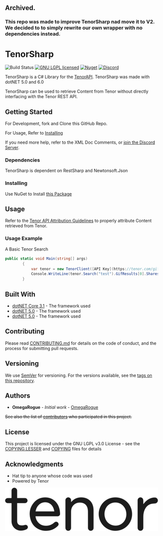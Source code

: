## Archived.
### This repo was made to improve TenorSharp nad move it to V2. We decided to to simply rewrite our own wrapper with no dependencies instead.

# TenorSharp
![Build Status](https://img.shields.io/github/workflow/status/OmegaRogue/TenorSharp/.NET%20Core)
[![GNU LGPL licensed](https://img.shields.io/github/license/OmegaRogue/TenorSharp)](COPYING.LESSER)
[![Nuget](https://img.shields.io/nuget/v/TenorSharp)](https://www.nuget.org/packages/TenorSharp/)
[![Discord](https://img.shields.io/discord/569206809693257728)](https://discord.gg/sWwzJeG)

TenorSharp is a C# Library for the [TenorAPI](https://tenor.com/gifapi). TenorSharp was made with dotNET 5.0 and 6.0

TenorSharp can be used to retrieve Content from Tenor without directly interfacing with the Tenor REST API.

## Getting Started

For Development, fork and Clone this GitHub Repo.

For Usage, Refer to [Installing](#installing)

If you need more help, refer to the XML Doc Comments, or [join the Discord Server](https://discord.gg/sWwzJeG).

### Dependencies

TenorSharp is dependent on RestSharp and Newtonsoft.Json

### Installing

Use NuGet to Install [this Package](https://www.nuget.org/packages/TenorSharp)

## Usage
Refer to the [Tenor API Attribution Guidelines](https://tenor.com/gifapi/documentation#attribution) to properly attribute Content retrieved from Tenor.

### Usage Example

A Basic Tenor Search

```csharp
public static void Main(string[] args)
		{
			var tenor = new TenorClient([API Key](https://tenor.com/gifapi));
			Console.WriteLine(tenor.Search("test").GifResults[0].Shares);
		}
```

## Built With

* [dotNET Core 3.1](https://dotnet.microsoft.com/download/dotnet-core/3.1) - The framework used
* [dotNET 5.0](https://dotnet.microsoft.com/download/dotnet/5.0) - The framework used
* [dotNET 5.0](https://dotnet.microsoft.com/download/dotnet/6.0) - The framework used


## Contributing

Please read [CONTRIBUTING.md](CONTRIBUTING.md) for details on the code of conduct, and the process for submitting pull requests.

## Versioning

We use [SemVer](http://semver.org/) for versioning. For the versions available, see the [tags on this repository](https://github.com/OmegaRogue/TenorSharp/tags).

## Authors

* **OmegaRogue** - *Initial work* - [OmegaRogue](https://github.com/OmegaRogue)

~~See also the list of [contributors](https://github.com/OmegaRogue/TenorSharp/contributors) who participated in this project.~~

## License

This project is licensed under the GNU LGPL v3.0 License - see the [COPYING.LESSER](COPYING.LESSER) and [COPYING](COPYING) files for details

## Acknowledgments

* Hat tip to anyone whose code was used
* Powered by Tenor

![Tenor](TENOR.png)
